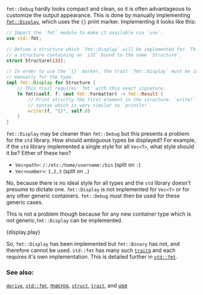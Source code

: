 `fmt::Debug` hardly looks compact and clean, so it is often advantageous to
customize the output appearance. This is done by manually implementing
[`fmt::Display`][fmt], which uses the `{}` print marker. Implementing it
looks like this:

```rust
// Import the `fmt` module to make it available via `use`.
use std::fmt;

// Define a structure which `fmt::Display` will be implemented for. This is simply
// a structure containing an `i32` bound to the name `Structure`.
struct Structure(i32);

// In order to use the `{}` marker, the trait `fmt::Display` must be implemented
// manually for the type.
impl fmt::Display for Structure {
    // This trait requires `fmt` with this exact signature.
    fn fmt(&self, f: &mut fmt::Formatter) -> fmt::Result {
        // Print strictly the first element in the structure. `write!` uses
        // syntax which is very similar to `println!`.
        write!(f, "{}", self.0)
    }
}
```

`fmt::Display` may be cleaner than `fmt::Debug` but this presents
a problem for the `std` library. How should ambiguous types be displayed?
For example, if the `std` library implemented a single style for all
`Vec<T>`, what style should it be? Either of these two?

* `Vec<path>`: `/:/etc:/home/username:/bin` (split on `:`)
* `Vec<number>`: `1,2,3` (split on `,`)

No, because there is no ideal style for all types and the `std` library
doesn't presume to dictate one. `fmt::Display` is not implemented for `Vec<T>`
or for any other generic containers. `fmt::Debug` must then be used for these
generic cases.

This is not a problem though because for any new *container* type which is
*not* generic,`fmt::Display` can be implemented.

{display.play}

So, `fmt::Display` has been implemented but `fmt::Binary` has not, and
therefore cannot be used. `std::fmt` has many such [`trait`s][traits] and
each requires it's own implementation. This is detailed further in
[`std::fmt`][fmt].

### See also:

[`derive`][derive], [`std::fmt`][fmt], [macros], [`struct`][structs],
[`trait`][traits], and [use][use]

[derive]: ./trait/derive.html
[fmt]: http://doc.rust-lang.org/std/fmt/
[macros]: ./macros.html
[structs]: ./structs.html
[traits]: ./trait.html
[use]: ./mod/use.html
